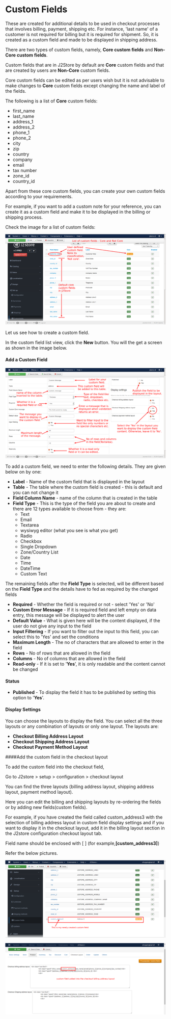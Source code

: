 # Custom Fields

These are created for additional details to be used in checkout processes that involves billing, payment, shipping etc. For instance, 'last name' of a customer is not required for billing but it is required for shipment. So, it is created as a custom field and made to be displayed in shipping address.

There are two types of custom fields, namely, **Core custom fields** and **Non-Core custom fields**.

Custom fields that are in J2Store by default are **Core** custom fields and that are created by users are **Non-Core** custom fields.

Core custom fields can be edited as per users wish but it is not advisable to make changes to **Core** custom fields except changing the name and label of the fields.

The following is a list of **Core** custom fields:

* first_name
* last_name
* address_1
* address_2
* phone_1
* phone_2
* city
* zip
* country
* company
* email
* tax number
* zone_id
* country_id

Apart from these core custom fields, you can create your own custom fields according to your requirements.

For example, if you want to add a custom note for your reference, you can create it as a custom field and make it to be displayed in the billing or shipping process.

Check the image for a list of custom fields:

![Custom Fields List](./assets/images/custom_fields_list.png)

Let us see how to create a custom field.

In the custom field list view, click the **New** button. You will the get a screen as shown in the image below.

#### Add a Custom Field

![Custom Field Add New](./assets/images/custom_field_addnew.png)

To add a custom field, we need to enter the following details. They are given below on by one:

* **Label** - Name of the custom field that is displayed in the layout
* **Table** - The table where the custom field is created - this is default and you can not change it
* **Field Column Name** - name of the column that is created in the table
* **Field Type** - This is the type of the field you are about to create and there are 12 types available to choose from - they are:
    * Text
    * Email
    * Textarea
    * wysiwyg editor (what you see is what you get)
    * Radio
    * Checkbox
    * Single Dropdown
    * Zone/Country List
    * Date
    * Time
    * DateTime
    * Custom Text

The remaining fields after the **Field Type** is selected, will be different based on the **Field Type** and the details have to fed as required by the changed fields
* **Required** - Whether the field is required or not - select 'Yes' or 'No'
* **Custom Error Message** - If it is required field and left empty on data entry, this message will be displayed to alert the user
* **Default Value** - What is given here will be the content displayed, if the user do not give any input to the field
* **Input Filtering** - If you want to filter out the input to this field, you can select this to 'Yes' and set the conditions
* **Maximum Length** - The no of characters that are allowed to enter in the field
* **Rows** - No of rows that are allowed in the field
* **Columns** - No of columns that are allowed in the field
* **Read-only** - If it is set to '**Yes**', it is only readable and the content cannot be changed

#### Status
* **Published** - To display the field it has to be published by setting this option to '**Yes**'.

#### Display Settings
You can choose the layouts to display the field. You can select all the three layouts or any combination of layouts or only one layout. The layouts are:
* **Checkout Billing Address Layout**
* **Checkout Shipping Address Layout**
* **Checkout Payment Method Layout**

####Add the custom field in the checkout layout

To add the custom field into the checkout field,

Go to J2store > setup > configuration > checkout layout

You can find the three layouts (billing address layout, shipping address layout, payment method layout).

Here you can edit the billing and shipping layouts by re-ordering the fields or by adding new fields(custom fields).

For example, if you have created the field called custom_address3 with the selection of billing address layout in custom field display settings and if you want to display it in the checkout layout, add it in the billing layout section in the J2store configuration checkout layout tab.

Field name should be enclosed with [ ] (for example,**[custom_address3]**)

Refer the below pictures.

![](assets/images/customfield.png)

![](assets/images/add_custom_field_checkout.png)